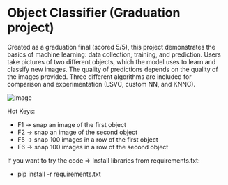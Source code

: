 # Object Classifier (Graduation project)

Created as a graduation final (scored 5/5), this project demonstrates the basics of machine learning: data collection, training, and prediction. Users take pictures of two different objects, which the model uses to learn and classify new images. The quality of predictions depends on the quality of the images provided. Three different algorithms are included for comparison and experimentation (LSVC, custom NN, and KNNC).

![image](https://github.com/user-attachments/assets/6234c9b6-4ce0-4046-a15d-b4d63b24c092)

Hot Keys:
- F1 -> snap an image of the first object
- F2 -> snap an image of the second object
- F5 -> snap 100 images in a row of the first object
- F6 -> snap 100 images in a row of the second object

If you want to try the code => Install libraries from requirements.txt: 
- pip install -r requirements.txt

